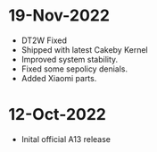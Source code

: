 # 19-Nov-2022
- DT2W Fixed
- Shipped with latest Cakeby Kernel
- Improved system stability.
- Fixed some sepolicy denials.
- Added Xiaomi parts.

# 12-Oct-2022
- Inital official A13 release


